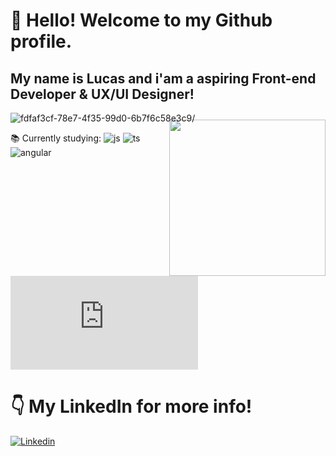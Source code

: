 
# 👋 Hello! Welcome to my Github profile.
## My name is Lucas and i'am a aspiring Front-end Developer & UX/UI Designer! 
![fdfaf3cf-78e7-4f35-99d0-6b7f6c58e3c9](https://user-images.githubusercontent.com/110312548/235371482-7f72486b-7696-450b-b341-d762c84afaa7.png)/

<img align="right" width="250px" style="margin-top:-20px" src="https://user-images.githubusercontent.com/110312548/235371482-7f72486b-7696-450b-b341-d762c84afaa7.png">


📚 Currently studying: ![js](https://img.shields.io/badge/JavaScript-323330?style=for-the-badge&logo=javascript&logoColor=F7DF1E) ![ts](https://img.shields.io/badge/TypeScript-007ACC?style=for-the-badge&logo=typescript&logoColor=white) ![angular](https://img.shields.io/badge/Angular-DD0031?style=for-the-badge&logo=angular&logoColor=white)
           ![angular](https://cdn.jsdelivr.net/gh/devicons/devicon@v2.15.1/devicon.min.css)
          















 

# 👇 My LinkedIn for more info!
[![Linkedin](https://img.shields.io/badge/LinkedIn-0077B5?style=for-the-badge&logo=linkedin&logoColor=white)](https://www.linkedin.com/in/lucas-f-guanabara-1a688b1b7/)

